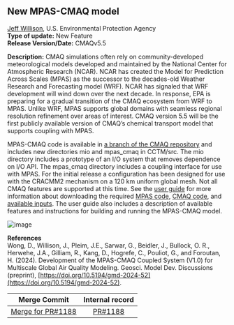 ## New MPAS-CMAQ model
[Jeff Willison](mailto:willison.jeff@epa.gov), U.S. Environmental Protection Agency  
**Type of update:** New Feature  
**Release Version/Date:** CMAQv5.5  

**Description:** CMAQ simulations often rely on community-developed meteorological models developed and maintained by the National Center for Atmospheric Research (NCAR). NCAR has created the Model for Prediction Across Scales (MPAS) as the successor to the decades-old Weather Research and Forecasting model (WRF). NCAR has signaled that WRF development will wind down over the next decade. In response, EPA is preparing for a gradual transition of the CMAQ ecosystem from WRF to MPAS. Unlike WRF, MPAS supports global domains with seamless regional resolution refinement over areas of interest. CMAQ version 5.5 will be the first publicly available version of CMAQ’s chemical transport model that supports coupling with MPAS. 

MPAS-CMAQ code is available in [a branch of the CMAQ repository](https://github.com/USEPA/CMAQ/tree/MPAS_CMAQ) and includes new directories mio and mpas_cmaq in CCTM/src. The mio directory includes a prototype of an I/O system that removes dependence on I/O API. The mpas_cmaq directory includes a coupling interface for use with MPAS. For the initial release a configuration has been designed for use with the CRACMM2 mechanism on a 120 km uniform global mesh. Not all CMAQ features are supported at this time. See the [user guide](https://github.com/USEPA/CMAQ/blob/main/DOCS/Users_Guide/PDF/CMAQ_UG_09_2019.pdf) for more information about downloading the required [MPAS code](https://github.com/USEPA/MPAS), [CMAQ code](https://github.com/USEPA/CMAQ/tree/MPAS_CMAQ), and [available inputs](https://mpas-cmaq.s3.amazonaws.com/index.html). The user guide also includes a description of available features and instructions for building and running the MPAS-CMAQ model.

     
![image](https://github.com/user-attachments/assets/fedc3e86-7af2-4759-9bdd-d687de9e1d5f)
  

**References**  
Wong, D., Willison, J., Pleim, J.E., Sarwar, G., Beidler, J., Bullock, O. R., Herwehe, J.A., Gilliam, R., Kang, D., Hogrefe, C., Pouliot, G., and Foroutan, H. (2024). Development of the MPAS-CMAQ Coupled System (V1.0) for Multiscale Global Air Quality Modeling. Geosci. Model Dev. Discussions (preprint), [https://doi.org/10.5194/gmd-2024-52](https://doi.org/10.5194/gmd-2024-52).

|Merge Commit | Internal record|
|:------:|:-------:|
|[Merge for PR#1188](https://github.com/USEPA/CMAQ/commit/bdd6aeb895a42a2615f9d752ececb5bd96b1d303) | [PR#1188](https://github.com/USEPA/CMAQ_Dev/pull/1188)  |

